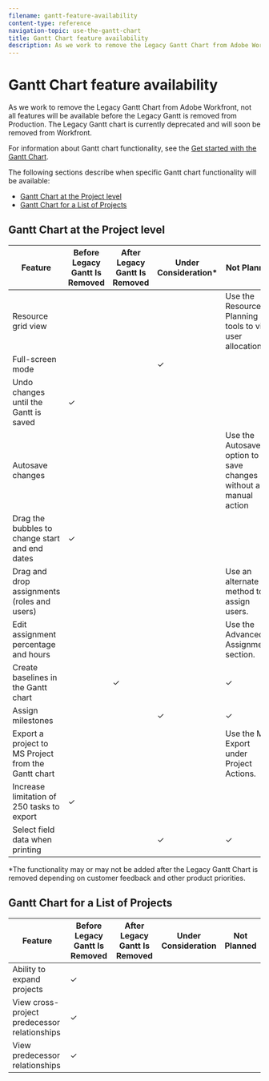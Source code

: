 ```yaml
---
filename: gantt-feature-availability
content-type: reference
navigation-topic: use-the-gantt-chart
title: Gantt Chart feature availability
description: As we work to remove the Legacy Gantt Chart from Adobe Workfront, not all features will be available before the Legacy Gantt is removed from Production. The Legacy Gantt chart is currently deprecated and will soon be removed from Workfront.
---
```


# Gantt Chart feature availability

As we work to remove the Legacy Gantt Chart from Adobe Workfront, not all features will be available before the Legacy Gantt is removed from Production. The Legacy&nbsp;Gantt chart is currently deprecated and will soon be removed from&nbsp;Workfront.

For information about Gantt chart functionality, see the [Get started with the Gantt Chart](../../../manage-work/gantt-chart/use-the-gantt-chart/get-started-with-gantt.md).

The following sections describe when specific Gantt chart functionality will be available:

* [Gantt Chart at the Project level](#gantt) 
* [Gantt Chart for a List of Projects](#gantt2)

## Gantt Chart at the Project level

| **Feature** |**Before Legacy Gantt Is Removed** |**After Legacy Gantt Is Removed** |**Under Consideration&#42;** |**Not Planned** |
|---|---|---|---|---|
| Resource grid view |  |  |  |Use the Resource Planning tools to view user allocation. |
| Full-screen mode |  |  |✓  |  |
| Undo changes until the Gantt is saved |✓ |  |  |  |
| Autosave changes  |  |  |  |Use the Autosave option to save changes without a manual action |
| Drag the bubbles to change start and end dates |✓ |  |  |  |
| Drag and drop assignments (roles and users) |  |  |  |Use an alternate method to assign users. |
| Edit assignment percentage and hours |  |  |  | Use the Advanced Assignments section. |
| Create baselines in the Gantt chart |  |✓ |  |✓ |
| Assign milestones |  |  |✓ |✓ |
| Export a project to MS Project from the Gantt chart |  |  |  |Use the MS Export under Project Actions. |
| Increase limitation of 250 tasks to export | ✓  |  |  |  |
| Select field data when printing |  |  |✓ |✓ |

&#42;The functionality may or may not be added after the Legacy Gantt Chart is removed depending on customer feedback and other product priorities.

## Gantt Chart for a List of Projects

| **Feature** |**Before Legacy Gantt Is Removed** |**After Legacy Gantt Is Removed** |**Under Consideration** |**Not Planned** |
|---|---|---|---|---|
| Ability to expand projects |✓ |  |  |  |
| View cross-project predecessor relationships |✓  |  |  |  |
| View predecessor relationships  |✓ |  |  |  |

